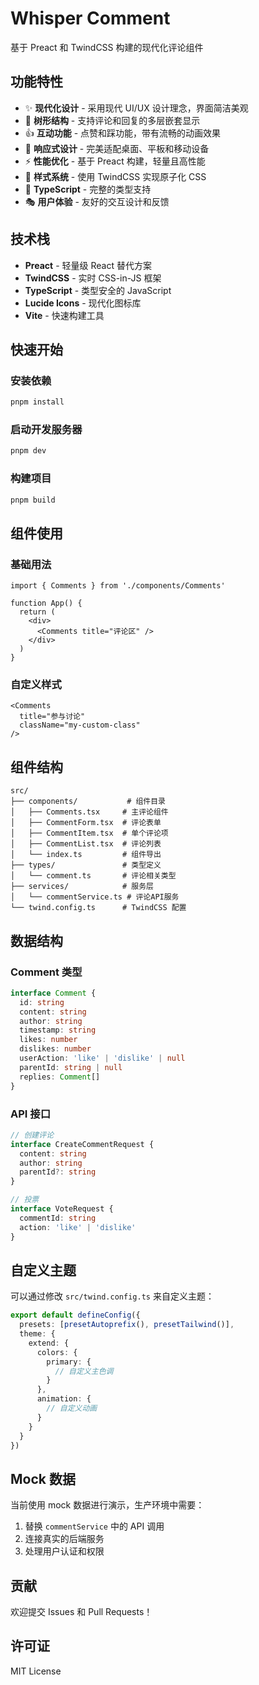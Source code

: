 # Whisper Comment

基于 Preact 和 TwindCSS 构建的现代化评论组件

## 功能特性

- ✨ **现代化设计** - 采用现代 UI/UX 设计理念，界面简洁美观
- 🌳 **树形结构** - 支持评论和回复的多层嵌套显示
- 👍 **互动功能** - 点赞和踩功能，带有流畅的动画效果
- 📱 **响应式设计** - 完美适配桌面、平板和移动设备
- ⚡ **性能优化** - 基于 Preact 构建，轻量且高性能
- 🎨 **样式系统** - 使用 TwindCSS 实现原子化 CSS
- 🔧 **TypeScript** - 完整的类型支持
- 🎭 **用户体验** - 友好的交互设计和反馈

## 技术栈

- **Preact** - 轻量级 React 替代方案
- **TwindCSS** - 实时 CSS-in-JS 框架
- **TypeScript** - 类型安全的 JavaScript
- **Lucide Icons** - 现代化图标库
- **Vite** - 快速构建工具

## 快速开始

### 安装依赖

```bash
pnpm install
```

### 启动开发服务器

```bash
pnpm dev
```

### 构建项目

```bash
pnpm build
```

## 组件使用

### 基础用法

```tsx
import { Comments } from './components/Comments'

function App() {
  return (
    <div>
      <Comments title="评论区" />
    </div>
  )
}
```

### 自定义样式

```tsx
<Comments 
  title="参与讨论" 
  className="my-custom-class"
/>
```

## 组件结构

```
src/
├── components/           # 组件目录
│   ├── Comments.tsx     # 主评论组件
│   ├── CommentForm.tsx  # 评论表单
│   ├── CommentItem.tsx  # 单个评论项
│   ├── CommentList.tsx  # 评论列表
│   └── index.ts         # 组件导出
├── types/               # 类型定义
│   └── comment.ts       # 评论相关类型
├── services/            # 服务层
│   └── commentService.ts # 评论API服务
└── twind.config.ts      # TwindCSS 配置
```

## 数据结构

### Comment 类型

```typescript
interface Comment {
  id: string
  content: string
  author: string
  timestamp: string
  likes: number
  dislikes: number
  userAction: 'like' | 'dislike' | null
  parentId: string | null
  replies: Comment[]
}
```

### API 接口

```typescript
// 创建评论
interface CreateCommentRequest {
  content: string
  author: string
  parentId?: string
}

// 投票
interface VoteRequest {
  commentId: string
  action: 'like' | 'dislike'
}
```

## 自定义主题

可以通过修改 `src/twind.config.ts` 来自定义主题：

```typescript
export default defineConfig({
  presets: [presetAutoprefix(), presetTailwind()],
  theme: {
    extend: {
      colors: {
        primary: {
          // 自定义主色调
        }
      },
      animation: {
        // 自定义动画
      }
    }
  }
})
```

## Mock 数据

当前使用 mock 数据进行演示，生产环境中需要：

1. 替换 `commentService` 中的 API 调用
2. 连接真实的后端服务
3. 处理用户认证和权限

## 贡献

欢迎提交 Issues 和 Pull Requests！

## 许可证

MIT License 
